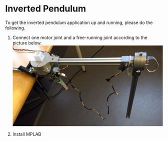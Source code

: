 # Inverted Pendulum

To get the inverted pendulum application up and running, please do the following.

1. Connect one motor joint and a free-running joint according to the picture below.
![alt text](img/pendulum.jpg "Example showing how the pendulum can be assembled")

2. Install MPLAB